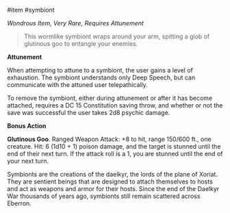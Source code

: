 #item #symbiont 

*Wondrous Item, Very Rare, Requires Attunement*

> This wormlike symbiont wraps around your arm, spitting a glob of glutinous goo to entangle your enemies.

**Attunement**

When attempting to attune to a symbiont, the user gains a level of exhaustion. The symbiont understands only Deep Speech, but can communicate with the attuned user telepathically.

To remove the symbiont, either during attunement or after it has become attached, requires a DC 15 Constitution saving throw, and whether or not the save was successful the user takes 2d8 psychic damage.

**Bonus Action**

**Glutinous Goo**. Ranged Weapon Attack: +8 to hit, range 150/600 ft., one creature. Hit: 6 (1d10 + 1) poison damage, and the target is stunned until the end of their next turn.  If the attack roll is a 1, you are stunned until the end of your next turn.

Symbionts are the creations of the daelkyr, the lords of the plane of Xoriat. They are sentient beings that are designed to attach themselves to hosts and act as weapons and armor for their hosts. Since the end of the Daelkyr War thousands of years ago, symbionts still remain scattered across Eberron.